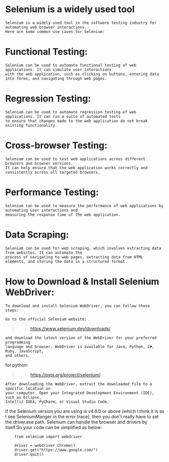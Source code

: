 # Selenium is a widely used tool
    Selenium is a widely used tool in the software testing industry for automating web browser interactions.
    Here are some common use cases for Selenium:

# Functional Testing: 
    Selenium can be used to automate functional testing of web applications. It can simulate user interactions 
    with the web application, such as clicking on buttons, entering data into forms, and navigating through web pages.

# Regression Testing: 
    Selenium can be used to automate regression testing of web applications. It can run a suite of automated tests 
    to ensure that changes made to the web application do not break existing functionality.

# Cross-browser Testing: 
    Selenium can be used to test web applications across different browsers and browser versions. 
    It can help ensure that the web application works correctly and consistently across all targeted browsers.

# Performance Testing:
    Selenium can be used to measure the performance of web applications by automating user interactions and
    measuring the response time of the web application.

# Data Scraping: 
    Selenium can be used for web scraping, which involves extracting data from websites. It can automate the 
    process of navigating to web pages, extracting data from HTML elements, and storing the data in a structured format.



# How to Download & Install Selenium WebDriver:
    To download and install Selenium WebDriver, you can follow these steps:

    Go to the official Selenium website:
>>https://www.selenium.dev/downloads/

    and download the latest version of the WebDriver for your preferred programming 
    language and browser. WebDriver is available for Java, Python, C#, Ruby, JavaScript, 
    and others.
for python:
>>https://pypi.org/project/selenium/

    After downloading the WebDriver, extract the downloaded file to a specific location on
    your computer. Open your Integrated Development Environment (IDE), such as Eclipse, 
    IntelliJ IDEA, PyCharm, or Visual Studio Code.


If the Selenium version you are using is v4.6.0 or above (which I think it is as I see 
SeleniumManger in the error trace), then you don't really have to set the driver.exe path. 
Selenium can handle the browser and drivers by itself.So your code can be simplified as below:

        from selenium import webdriver
        
        driver = webdriver.Chrome()
        driver.get("https://www.google.com/")
        driver.quit()


















